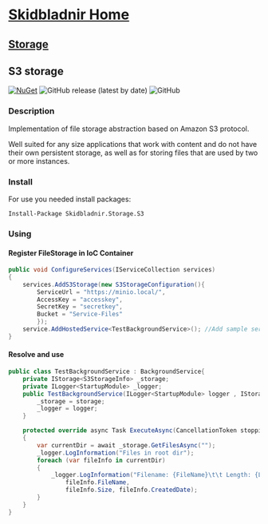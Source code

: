 # [Skidbladnir Home](../../../README.md)

## [Storage](../README.md)

## S3 storage

[![NuGet](https://img.shields.io/nuget/vpre/Skidbladnir.Storage.S3.svg?label=Skidbladnir.Storage.S3)](https://www.nuget.org/packages/Skidbladnir.Storage.S3/absoluteLatest/)
![GitHub release (latest by date)](https://img.shields.io/github/v/release/amest/Skidbladnir)
![GitHub](https://img.shields.io/github/license/amest/Skidbladnir)

### Description

Implementation of file storage abstraction based on Amazon S3 protocol.

Well suited for any size applications that work with content and do not have their own persistent storage, as well as for storing files that are used by two or more instances.

### Install

For use you needed install packages:

```
Install-Package Skidbladnir.Storage.S3
```

### Using

#### Register FileStorage in IoC Container

```c#
public void ConfigureServices(IServiceCollection services)
{
    services.AddS3Storage(new S3StorageConfiguration(){
        ServiceUrl = "https://minio.local/",
        AccessKey = "accesskey",
        SecretKey = "secretkey",
        Bucket = "Service-Files"
        });
    service.AddHostedService<TestBackgroundService>(); //Add sample service
}
```

#### Resolve and use

```c#
public class TestBackgroundService : BackgroundService{
    private IStorage<S3StorageInfo> _storage;
    private ILogger<StartupModule> _logger;
    public TestBackgroundService(ILogger<StartupModule> logger , IStorage<S3StorageInfo> storage){
        _storage = storage;
        _logger = logger;
    }

    protected override async Task ExecuteAsync(CancellationToken stoppingToken)
    {
        var currentDir = await _storage.GetFilesAsync("");
        _logger.LogInformation("Files in root dir");
        foreach (var fileInfo in currentDir)
        {
            _logger.LogInformation("Filename: {FileName}\t\t Length: {Length}\t\t Date: {Date}",
                fileInfo.FileName,
                fileInfo.Size, fileInfo.CreatedDate);
        }
    }
}
```
